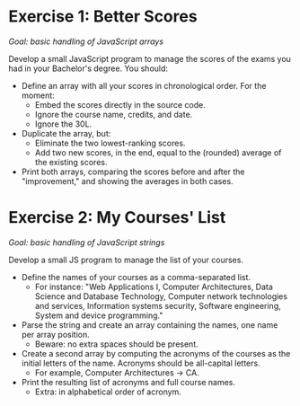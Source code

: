 # Exercise 1: Better Scores
_Goal: basic handling of JavaScript arrays_

Develop a small JavaScript program to manage the scores of the exams you had in your Bachelor's degree. You should:
 
- Define an array with all your scores in chronological order. For the moment:
  - Embed the scores directly in the source code.
  - Ignore the course name, credits, and date.
  - Ignore the 30L.
- Duplicate the array, but:
  - Eliminate the two lowest-ranking scores.
  - Add two new scores, in the end, equal to the (rounded) average of the existing scores.
- Print both arrays, comparing the scores before and after the "improvement," and showing the averages in both cases.

# Exercise 2: My Courses' List
_Goal: basic handling of JavaScript strings_

Develop a small JS program to manage the list of your courses.

- Define the names of your courses as a comma-separated list.
  - For instance: "Web Applications I, Computer Architectures, Data Science and Database Technology, Computer network technologies and services, Information systems security, Software engineering, System and device programming."
- Parse the string and create an array containing the names, one name per array position.
  - Beware: no extra spaces should be present.
- Create a second array by computing the acronyms of the courses as the initial letters of the name. Acronyms should be all-capital letters.
  - For example, Computer Architectures -> CA.
- Print the resulting list of acronyms and full course names.
  - Extra: in alphabetical order of acronym.